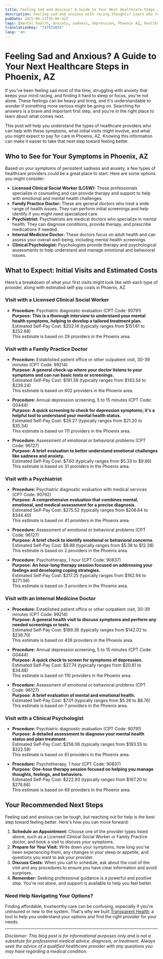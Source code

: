 ```yaml
---
title: Feeling Sad and Anxious? A Guide to Your Next Healthcare Steps in Phoenix, AZ  
description: Feeling sad and anxious with racing thoughts? Learn who to see, what it might cost, and how to get help in Phoenix, AZ.  
pubDate: 2025-06-11T16:04:42Z
tags: [mental health, anxiety, sadness, depression, Phoenix AZ, healthcare guidance, therapy, psychiatric evaluation]
translationKey: "747933835"
lang: 'en'
---
```


# Feeling Sad and Anxious? A Guide to Your Next Healthcare Steps in Phoenix, AZ

If you've been feeling sad most of the time, struggling with anxiety that keeps your mind racing, and finding it hard to sleep or focus, you're not alone. These feelings can be heavy and tiring, and it's understandable to wonder if something more serious might be going on. Searching for answers is a brave and important first step, and you're in the right place to learn about what comes next.

This post will help you understand the types of healthcare providers who can help with these symptoms, what initial visits might involve, and what you might expect to pay for care in Phoenix, AZ. Knowing this information can make it easier to take that next step toward feeling better.

## Who to See for Your Symptoms in Phoenix, AZ

Based on your symptoms of persistent sadness and anxiety, a few types of healthcare providers could be a great place to start. Here are some options you might consider:

- **Licensed Clinical Social Worker (LCSW):** These professionals specialize in counseling and can provide therapy and support to help with emotional and mental health challenges.
- **Family Practice Doctor:** These are general doctors who treat a wide range of health issues. They can perform initial screenings and help identify if you might need specialized care.
- **Psychiatrist:** Psychiatrists are medical doctors who specialize in mental health. They can diagnose conditions, provide therapy, and prescribe medications if needed.
- **Internal Medicine Doctor:** These doctors focus on adult health and can assess your overall well-being, including mental health screenings.
- **Clinical Psychologist:** Psychologists provide therapy and psychological assessments to help understand and manage emotional and behavioral issues.

## What to Expect: Initial Visits and Estimated Costs

Here’s a breakdown of what your first visits might look like with each type of provider, along with estimated self-pay costs in Phoenix, AZ.

### Visit with a Licensed Clinical Social Worker

- **Procedure:** Psychiatric diagnostic evaluation (CPT Code: 90791)  
  **Purpose:** **This is a thorough interview to understand your mental health symptoms, helping to develop a tailored treatment plan.**  
  Estimated Self-Pay Cost: $202.14 (typically ranges from $151.61 to $252.68)  
  This estimate is based on 29 providers in the Phoenix area.

### Visit with a Family Practice Doctor

- **Procedure:** Established patient office or other outpatient visit, 30-39 minutes (CPT Code: 99214)  
  **Purpose:** **A general check-up where your doctor listens to your symptoms and can run basic tests or screenings.**  
  Estimated Self-Pay Cost: $191.39 (typically ranges from $143.54 to $239.24)  
  This estimate is based on 602 providers in the Phoenix area.

- **Procedure:** Annual depression screening, 5 to 15 minutes (CPT Code: G0444)  
  **Purpose:** **A quick screening to check for depression symptoms; it's a helpful tool to understand your mental health status.**  
  Estimated Self-Pay Cost: $28.27 (typically ranges from $21.20 to $35.34)  
  This estimate is based on 111 providers in the Phoenix area.

- **Procedure:** Assessment of emotional or behavioral problems (CPT Code: 96127)  
  **Purpose:** **A brief evaluation to better understand emotional challenges like sadness and anxiety.**  
  Estimated Self-Pay Cost: $7.60 (typically ranges from $5.33 to $9.86)  
  This estimate is based on 31 providers in the Phoenix area.

### Visit with a Psychiatrist

- **Procedure:** Psychiatric diagnostic evaluation with medical services (CPT Code: 90792)  
  **Purpose:** **A comprehensive evaluation that combines mental, emotional, and medical assessment for a precise diagnosis.**  
  Estimated Self-Pay Cost: $275.52 (typically ranges from $206.64 to $344.40)  
  This estimate is based on 41 providers in the Phoenix area.

- **Procedure:** Assessment of emotional or behavioral problems (CPT Code: 96127)  
  **Purpose:** **A brief check to identify emotional or behavioral concerns.**  
  Estimated Self-Pay Cost: $8.88 (typically ranges from $5.38 to $12.38)  
  This estimate is based on 2 providers in the Phoenix area.

- **Procedure:** Psychotherapy, 1 hour (CPT Code: 90837)  
  **Purpose:** **An hour-long therapy session focused on addressing your feelings and developing coping strategies.**  
  Estimated Self-Pay Cost: $217.25 (typically ranges from $162.94 to $271.56)  
  This estimate is based on 3 providers in the Phoenix area.

### Visit with an Internal Medicine Doctor

- **Procedure:** Established patient office or other outpatient visit, 30-39 minutes (CPT Code: 99214)  
  **Purpose:** **A general health visit to discuss symptoms and perform any needed screenings or tests.**  
  Estimated Self-Pay Cost: $189.36 (typically ranges from $142.02 to $236.70)  
  This estimate is based on 438 providers in the Phoenix area.

- **Procedure:** Annual depression screening, 5 to 15 minutes (CPT Code: G0444)  
  **Purpose:** **A quick check to screen for symptoms of depression.**  
  Estimated Self-Pay Cost: $27.74 (typically ranges from $20.81 to $34.68)  
  This estimate is based on 110 providers in the Phoenix area.

- **Procedure:** Assessment of emotional or behavioral problems (CPT Code: 96127)  
  **Purpose:** **A brief evaluation of mental and emotional health.**  
  Estimated Self-Pay Cost: $7.01 (typically ranges from $5.26 to $8.76)  
  This estimate is based on 7 providers in the Phoenix area.

### Visit with a Clinical Psychologist

- **Procedure:** Psychiatric diagnostic evaluation (CPT Code: 90791)  
  **Purpose:** **A detailed assessment to diagnose your mental health status and plan treatment.**  
  Estimated Self-Pay Cost: $258.06 (typically ranges from $193.55 to $322.58)  
  This estimate is based on 61 providers in the Phoenix area.

- **Procedure:** Psychotherapy, 1 hour (CPT Code: 90837)  
  **Purpose:** **One-hour therapy session focused on helping you manage thoughts, feelings, and behaviors.**  
  Estimated Self-Pay Cost: $222.93 (typically ranges from $167.20 to $278.66)  
  This estimate is based on 69 providers in the Phoenix area.

## Your Recommended Next Steps

Feeling sad and anxious can be tough, but reaching out for help is the best step toward feeling better. Here's how you can move forward:

1. **Schedule an Appointment:** Choose one of the provider types listed above, such as a Licensed Clinical Social Worker or Family Practice doctor, and book a visit to discuss your symptoms.
2. **Prepare for Your Visit:** Write down your symptoms, how long you’ve been experiencing them, any changes in your sleep or appetite, and questions you want to ask your provider.
3. **Discuss Costs:** When you call to schedule, ask about the cost of the visit and any procedures to ensure you have clear information and avoid surprises.
4. **Remember:** Seeking professional guidance is a powerful and positive step. You're not alone, and support is available to help you feel better.

### Need Help Navigating Your Options?

Finding affordable, trustworthy care can be confusing, especially if you're uninsured or new to the system. That's why we built [Transparent Health](https://transparenthealth.ai): a tool to help you understand your options and find the right provider for your needs. 

---

*Disclaimer: This blog post is for informational purposes only and is not a substitute for professional medical advice, diagnosis, or treatment. Always seek the advice of a qualified healthcare provider with any questions you may have regarding a medical condition.*